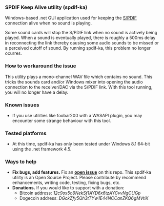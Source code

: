 ### SPDIF Keep Alive utility (spdif-ka)
Windows-based .net GUI application used for keeping the [S/PDIF](http://en.wikipedia.org/?title=S/PDIF) connection alive when no sound is playing.

Some sound cards will stop the S/PDIF link when no sound is actively being played.  When a sound is eventually played, there is roughly a 500ms delay in reconnecting the link thereby causing some audio sounds to be missed or a perceived cutoff of sound.  By running spdif-ka, this problem no longer ocurres.   

### How to workaround the issue
This utility plays a mono-channel WAV file which contains no sound.  This tricks the sounds card and/or Windows mixer into opening the audio connection to the receiver/DAC via the S/PDIF link.  With this tool running, you will no longer have a delay.

### Known issues
- If you use utilities like foobar200 with a WASAPI plugin, you may encounter some strange behaviour with this tool.  

### Tested platforms
- At this time, spdif-ka has only been tested under Windows 8.1 64-bit using the .net framework 4.5.

### Ways to help
- **Fix bugs, add features.** Fix an **[open issue](https://github.com/handruin/spdif-ka/issues?state=open)** on this repo. This spdif-ka utility is an Open Source Project.  Please contribute by recommend enhancements, writing code, testing, fixing bugs, etc.
- **Donations.** If you would like to support with a donation: 
  - Bitcoin address:  *12c9ox5o9NekSf1AYD6x6tzAYCvvNgCUGp*
  - Dogecoin address: *DGckZfy5Qh3tTYw1E44NCCanZKQ6gMVtiK*
